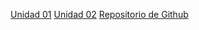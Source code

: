 [Unidad 01](/ut01/index.md)
[Unidad 02](/ut02/index.md)
[Repositorio de Github](https://github.com/DavidMarVil/ASO_DMV)